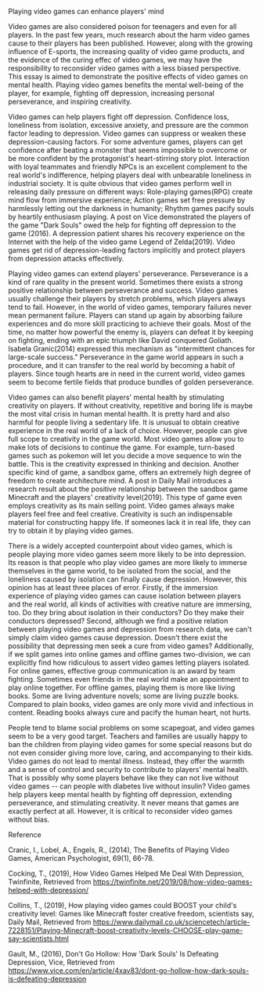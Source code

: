 Playing video games can enhance players' mind

Video games are also considered poison for teenagers and even for all players. In the past few years, much research about the harm video games cause to their players has been published. However, along with the growing influence of E-sports, the increasing quality of video game products, and the evidence of the curing effec of video games, we may have the responsibility to reconsider video games with a less biased perspective. This essay is aimed to demonstrate the positive effects of video games on mental health. Playing video games benefits the mental well-being of the player, for example, fighting off depression, increasing personal perseverance, and inspiring creativity.

Video games can help players fight off depression. Confidence loss, loneliness from isolation, excessive anxiety, and pressure are the common factor leading to depression. Video games can suppress or weaken these depression-causing factors. For some adventure games, players can get confidence after beating a monster that seems impossible to overcome or be more confident by the protagonist's heart-stirring story plot. Interaction with loyal teammates and friendly NPCs is an excellent complement to the real world's indifference, helping players deal with unbearable loneliness in industrial society. It is quite obvious that video games perform well in releasing daily pressure on different ways: Role-playing games(RPG) create mind flow from immersive experience; Action games set free pressure by harmlessly letting out the darkness in humanity; Rhythm games pacify souls by heartily enthusiasm playing. A post on Vice demonstrated the players of the game "Dark Souls" owed the help for fighting off depression to the game (2016). A depression patient shares his recovery experience on the Internet with the help of the video game Legend of Zelda(2019). Video games get rid of depression-leading factors implicitly and protect players from depression attacks effectively.

Playing video games can extend players' perseverance. Perseverance is a kind of rare quality in the present world. Sometimes there exists a strong positive relationship between perseverance and success. Video games usually challenge their players by stretch problems, which players always tend to fail. However, in the world of video games, temporary failures never mean permanent failure. Players can stand up again by absorbing failure experiences and do more skill practicing to achieve their goals. Most of the time, no matter how powerful the enemy is, players can defeat it by keeping on fighting, ending with an epic triumph like David conquered Goliath. Isabela Granic(2014) expressed this mechanism as "intermittent chances for large-scale success." Perseverance in the game world appears in such a procedure, and it can transfer to the real world by becoming a habit of players. Since tough hearts are in need in the current world, video games seem to become fertile fields that produce bundles of golden perseverance.

Video games can also benefit players' mental health by stimulating creativity on players. If without creativity, repetitive and boring life is maybe the most vital crisis in human mental health. It is pretty hard and also harmful for people living a sedentary life. It is unusual to obtain creative experience in the real world of a lack of choice. However, people can give full scope to creativity in the game world. Most video games allow you to make lots of decisions to continue the game. For example, turn-based games such as pokemon will let you decide a move sequence to win the battle. This is the creativity expressed in thinking and decision. Another specific kind of game, a sandbox game, offers an extremely high degree of freedom to create architecture mind. A post in Daily Mail introduces a research result about the positive relationship between the sandbox game Minecraft and the players' creativity level(2019). This type of game even employs creativity as its main selling point. Video games always make players feel free and feel creative. Creativity is such an indispensable material for constructing happy life. If someones lack it in real life, they can try to obtain it by playing video games.

There is a widely accepted counterpoint about video games, which is people playing more video games seem more likely to be into depression. Its reason is that people who play video games are more likely to immerse themselves in the game world, to be isolated from the social, and the loneliness caused by isolation can finally cause depression. However, this opinion has at least three places of error. Firstly, if the immersion experience of playing video games can cause isolation between players and the real world, all kinds of activities with creative nature are immersing, too. Do they bring about isolation in their conductors? Do they make their conductors depressed? Second, although we find a positive relation between playing video games and depression from research data, we can't simply claim video games cause depression. Doesn't there exist the possibility that depressing men seek a cure from video games? Additionally, if we split games into online games and offline games two-division, we can explicitly find how ridiculous to assert video games letting players isolated. For online games,  effective group communication is an award by team fighting. Sometimes even friends in the real world make an appointment to play online together. For offline games, playing them is more like living books. Some are living adventure novels; some are living puzzle books. Compared to plain books, video games are only more vivid and infectious in content. Reading books always cure and pacify the human heart, not hurts.

People tend to blame social problems on some scapegoat, and video games seem to be a very good target. Teachers and families are usually happy to ban the children from playing video games for some special reasons but do not even consider giving more love, caring, and accompanying to their kids. Video games do not lead to mental illness. Instead, they offer the warmth and a sense of control and security to contribute to players' mental health. That is possibly why some players behave like they can not live without video games -- can people with diabetes live without insulin? Video games help players keep mental health by fighting off depression, extending perseverance, and stimulating creativity. It never means that games are exactly perfect at all. However, it is critical to reconsider video games without bias.

Reference

Cranic, I., Lobel, A., Engels, R., (2014), The Benefits of Playing Video Games, American Psychologist, 69(1), 66-78.

Cocking, T., (2019), How Video Games Helped Me Deal With Depression, Twinfinite, Retrieved from https://twinfinite.net/2019/08/how-video-games-helped-with-depression/

Collins, T., (2019),
How playing video games could BOOST your child's creativity level: Games like Minecraft foster creative freedom, scientists say, Daily Mail, Retrieved from https://www.dailymail.co.uk/sciencetech/article-7228151/Playing-Minecraft-boost-creativity-levels-CHOOSE-play-game-say-scientists.html

Gault, M., (2016), Don't Go Hollow: How 'Dark Souls' Is Defeating Depression, Vice, Retrieved from https://www.vice.com/en/article/4xav83/dont-go-hollow-how-dark-souls-is-defeating-depression